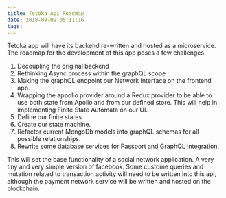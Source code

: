 ```yaml
---
title: Tetoka Api Roadmap
date: 2018-09-09 05:11:16
tags:
---
```


Tetoka app will have its backend re-written and hosted as a microservice. The roadmap for the development of this app poses a few challenges.

1. Decoupling the original backend
2. Rethinking Async process within the graphQL scope
3. Making the graphQL endpoint our Network Interface on the frontend app.
4. Wrapping the appollo provider around a Redux provider to be able to use both state from Apollo and from our defined store. This will help in implementing Finite State Automata on our UI.
5. Define our finite states.
6. Create our state machine.
7. Refactor current MongoDb models into graphQL schemas for all possible relationships.
8. Rewrite some database services for Passport and GraphQL integration.

This will set the base functionality of a social network application. A very tiny and very simple version of facebook.
Some custome queries and mutation related to transaction activity will need to be written into this api, although the payment network service will be written and hosted on the blockchain.
